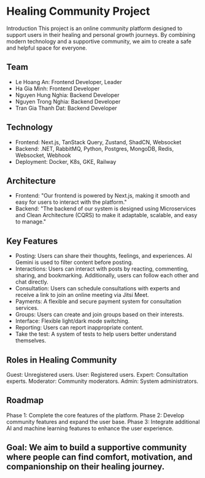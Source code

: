 # Healing Community Project
Introduction
This project is an online community platform designed to support users in their healing and personal growth journeys. By combining modern technology and a supportive community, we aim to create a safe and helpful space for everyone.

## Team

- Le Hoang An: Frontend Developer, Leader
- Ha Gia Minh: Frontend Developer
- Nguyen Hung Nghia: Backend Developer
- Nguyen Trong Nghia: Backend Developer
- Tran Gia Thanh Dat: Backend Developer

## Technology

- Frontend: Next.js, TanStack Query, Zustand, ShadCN, Websocket
- Backend: .NET, RabbitMQ, Python, Postgres, MongoDB, Redis, Websocket, Webhook
- Deployment: Docker, K8s, GKE, Railway
 
## Architecture 
- Frontend: "Our frontend is powered by Next.js, making it smooth and easy for users to interact with the platform."
- Backend: "The backend of our system is designed using Microservices and Clean Architecture (CQRS) to make it adaptable, scalable, and easy to manage."

## Key Features

- Posting: Users can share their thoughts, feelings, and experiences. AI Gemini is used to filter content before posting.
- Interactions: Users can interact with posts by reacting, commenting, sharing, and bookmarking. Additionally, users can follow each other and chat directly.
- Consultation: Users can schedule consultations with experts and receive a link to join an online meeting via Jitsi Meet.
- Payments: A flexible and secure payment system for consultation services.
- Groups: Users can create and join groups based on their interests.
- Interface: Flexible light/dark mode switching.
- Reporting: Users can report inappropriate content.
- Take the test: A system of tests to help users better understand themselves.


## Roles in Healing Community

Guest: Unregistered users.
User: Registered users.
Expert: Consultation experts.
Moderator: Community moderators.
Admin: System administrators.

## Roadmap

Phase 1: Complete the core features of the platform.
Phase 2: Develop community features and expand the user base.
Phase 3: Integrate additional AI and machine learning features to enhance the user experience.

## Goal: We aim to build a supportive community where people can find comfort, motivation, and companionship on their healing journey.
